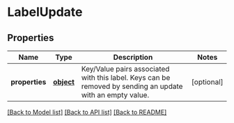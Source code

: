 # LabelUpdate

## Properties
Name | Type | Description | Notes
------------ | ------------- | ------------- | -------------
**properties** | [**object**](.md) | Key/Value pairs associated with this label. Keys can be removed by sending an update with an empty value. | [optional] 

[[Back to Model list]](../README.md#documentation-for-models) [[Back to API list]](../README.md#documentation-for-api-endpoints) [[Back to README]](../README.md)


